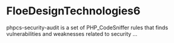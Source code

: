 # FloeDesignTechnologies6
phpcs-security-audit is a set of PHP_CodeSniffer rules that finds vulnerabilities and weaknesses related to security …
